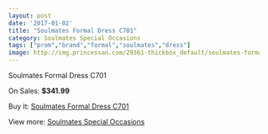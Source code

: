 ```yaml
---
layout: post
date: '2017-01-02'
title: "Soulmates Formal Dress C701"
category: Soulmates Special Occasions
tags: ["prom","brand","formal","soulmates","dress"]
image: http://img.princessan.com/29361-thickbox_default/soulmates-formal-dress-c701.jpg
---
```

Soulmates Formal Dress C701

On Sales: **$341.99**
<a href="https://www.princessan.com/en/13392-soulmates-formal-dress-c701.html"><amp-img layout="responsive" width="600" height="600" src="//img.princessan.com/29361-thickbox_default/soulmates-formal-dress-c701.jpg" alt="Soulmates Formal Dress C701 0" /></a>

Buy it: [Soulmates Formal Dress C701](https://www.princessan.com/en/13392-soulmates-formal-dress-c701.html "Soulmates Formal Dress C701")

View more: [Soulmates Special Occasions](https://www.princessan.com/en/96- "Soulmates Special Occasions")